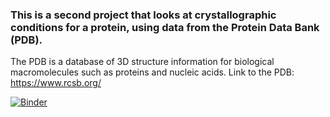 ### This is a second project that looks at crystallographic conditions for a protein, using data from the Protein Data Bank (PDB).

The PDB is a database of 3D structure information for biological macromolecules such as proteins and nucleic acids.
Link to the PDB: https://www.rcsb.org/

[![Binder](https://mybinder.org/badge_logo.svg)](https://mybinder.org/v2/gh/biof309/spring2019-solo-project-shuzhang96/tree/master/Project2-Crystallographic-Conditions/master)
